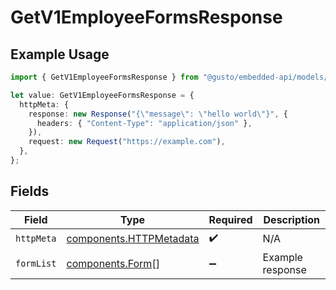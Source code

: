 # GetV1EmployeeFormsResponse

## Example Usage

```typescript
import { GetV1EmployeeFormsResponse } from "@gusto/embedded-api/models/operations/getv1employeeforms.js";

let value: GetV1EmployeeFormsResponse = {
  httpMeta: {
    response: new Response("{\"message\": \"hello world\"}", {
      headers: { "Content-Type": "application/json" },
    }),
    request: new Request("https://example.com"),
  },
};
```

## Fields

| Field                                                              | Type                                                               | Required                                                           | Description                                                        |
| ------------------------------------------------------------------ | ------------------------------------------------------------------ | ------------------------------------------------------------------ | ------------------------------------------------------------------ |
| `httpMeta`                                                         | [components.HTTPMetadata](../../models/components/httpmetadata.md) | :heavy_check_mark:                                                 | N/A                                                                |
| `formList`                                                         | [components.Form](../../models/components/form.md)[]               | :heavy_minus_sign:                                                 | Example response                                                   |